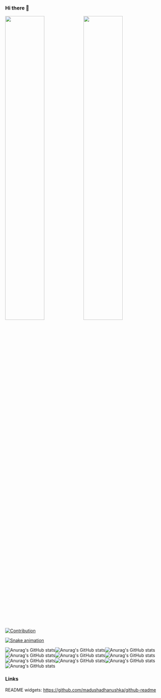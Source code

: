 ### Hi there 👋

<!--
**Plueres/plueres** is a ✨ _special_ ✨ repository because its `README.md` (this file) appears on your GitHub profile.

Here are some ideas to get you started:

- 🔭 I’m currently working on ...
- 🌱 I’m currently learning ...
- 👯 I’m looking to collaborate on ...
- 🤔 I’m looking for help with ...
- 💬 Ask me about ...
- 📫 How to reach me: ...
- 😄 Pronouns: ...
- ⚡ Fun fact: ...
-->

<img src="https://github-readme-streak-stats.herokuapp.com/?user=Plueres&theme=dark&hide_border=true" width="50%" ><img width="50%" src="https://github-readme-stats.vercel.app/api?username=Plueres&theme=dark&show_icons=true&hide_border=true&count_private=true&include_all_commits=true" /> 

[![Contribution](https://activity-graph.herokuapp.com/graph?username=Plueres&theme=synthwave&hide_border=true&area=true)](https://github.com/anuraghazra/github-readme-stats)


[![Snake animation](https://github.com/Plueres/github-readme/blob/output/github-contribution-snake.svg)]()


<!--
[![Top Langs](https://github-readme-stats.vercel.app/api/top-langs/?username=Plueres&theme=dark&hide_border=true&layout=compact)](https://github.com/anuraghazra/github-readme-stats)
<img src="https://github-readme-stats.vercel.app/api/top-langs?username=Plueres&show_icons=true&locale=en&layout=compact&theme=chartreuse-dark" alt="ovi" />
<img src="https://img.shields.io/twitter/follow/_Rickname_?logo=twitter&style=for-the-badge" alt="_Rickname_" /> -->


![Anurag's GitHub stats](https://github-readme-stats.vercel.app/api?username=anuraghazra&show_icons=true&theme=dark)![Anurag's GitHub stats](https://github-readme-stats.vercel.app/api?username=anuraghazra&show_icons=true&theme=radical)![Anurag's GitHub stats](https://github-readme-stats.vercel.app/api?username=anuraghazra&show_icons=true&theme=merko)![Anurag's GitHub stats](https://github-readme-stats.vercel.app/api?username=anuraghazra&show_icons=true&theme=gruvbox)![Anurag's GitHub stats](https://github-readme-stats.vercel.app/api?username=anuraghazra&show_icons=true&theme=tokyonight)![Anurag's GitHub stats](https://github-readme-stats.vercel.app/api?username=anuraghazra&show_icons=true&theme=onedark)![Anurag's GitHub stats](https://github-readme-stats.vercel.app/api?username=anuraghazra&show_icons=true&theme=cobalt)![Anurag's GitHub stats](https://github-readme-stats.vercel.app/api?username=anuraghazra&show_icons=true&theme=synthwave)![Anurag's GitHub stats](https://github-readme-stats.vercel.app/api?username=anuraghazra&show_icons=true&theme=highcontrast)![Anurag's GitHub stats](https://github-readme-stats.vercel.app/api?username=anuraghazra&show_icons=true&theme=dracula)




### Links
README widgets: https://github.com/madushadhanushka/github-readme

